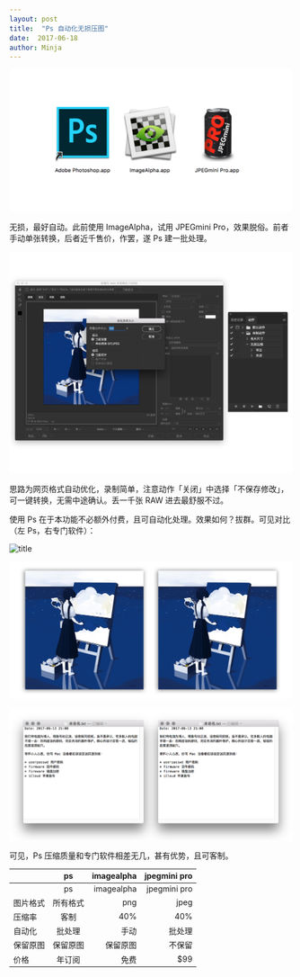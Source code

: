 ```yaml
---
layout: post
title:  "Ps 自动化无损压图"
date:  2017-06-18
author: Minja
---
```


![title](https://raw.githubusercontent.com/BlackwinMin/blackwinmin.github.io/master/lib/2017-06-18-Ps-自动化无损压图/59460c192aee1.png)

无损，最好自动。此前使用 ImageAlpha，试用 JPEGmini Pro，效果脱俗。前者手动单张转换，后者近千售价，作罢，遂 Ps 建一批处理。

![title](https://raw.githubusercontent.com/BlackwinMin/blackwinmin.github.io/master/lib/2017-06-18-Ps-自动化无损压图/59460c636569b.png)

思路为网页格式自动优化，录制简单，注意动作「关闭」中选择「不保存修改」，可一键转换，无需中途确认。丢一千张 RAW 进去最舒服不过。

使用 Ps 在于本功能不必额外付费，且可自动化处理。效果如何？拔群。可见对比（左 Ps，右专门软件）：

![title](https://raw.githubusercontent.com/BlackwinMin/blackwinmin.github.io/master/lib/2017-06-18-Ps-自动化无损压图/59460d48b2ab1.png)

![title](https://raw.githubusercontent.com/BlackwinMin/blackwinmin.github.io/master/lib/2017-06-18-Ps-自动化无损压图/59460d8339a63.png)

![title](https://raw.githubusercontent.com/BlackwinMin/blackwinmin.github.io/master/lib/2017-06-18-Ps-自动化无损压图/59460dd5cd961.png)

可见，Ps 压缩质量和专门软件相差无几，甚有优势，且可客制。

| |ps|imagealpha|jpegmini pro|
| ------------- |:-------------:| -----:| -----:|
||ps|imagealpha|jpegmini pro|
|图片格式|所有格式|png|jpeg|
|压缩率|客制|40%|40%|
|自动化|批处理|手动|批处理|
|保留原图|保留原图|保留原图|不保留|
|价格|年订阅|免费|$99|
